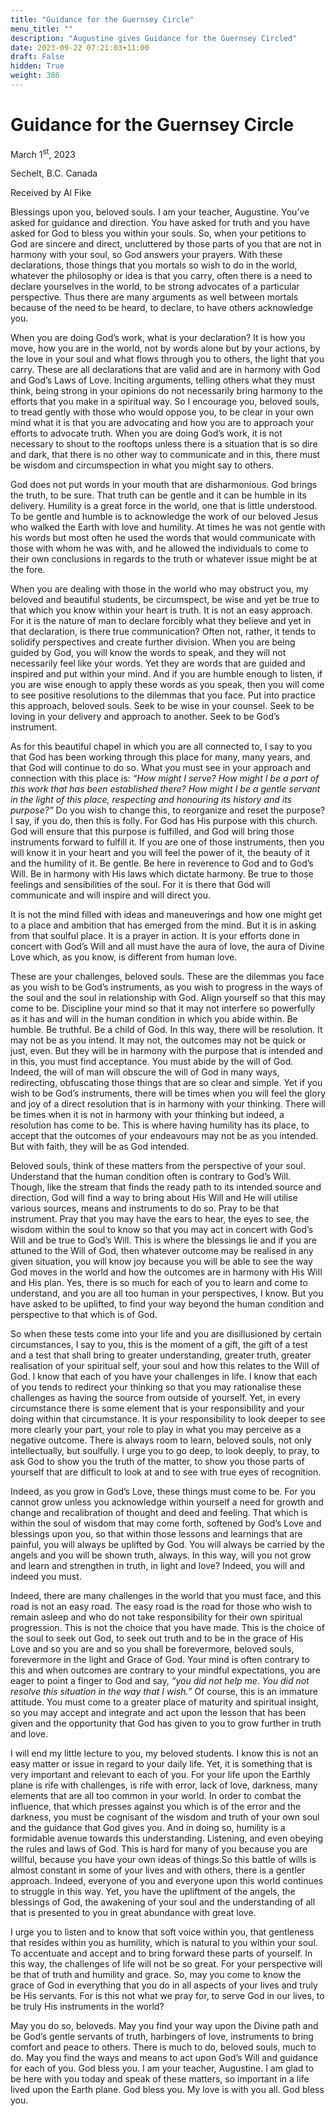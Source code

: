 ```yaml
---
title: "Guidance for the Guernsey Circle"
menu_title: ""
description: "Augustine gives Guidance for the Guernsey Circled"
date: 2023-09-22 07:21:03+11:00
draft: False
hidden: True
weight: 386
---
```

# Guidance for the Guernsey Circle  

March 1<sup>st</sup>, 2023

Sechelt, B.C. Canada

Received by Al Fike  



Blessings upon you, beloved souls. I am your teacher, Augustine. You’ve asked for guidance and direction. You have asked for truth and you have asked for God to bless you within your souls. So, when your petitions to God are sincere and direct, uncluttered by those parts of you that are not in harmony with your soul, so God answers your prayers. With these declarations, those things that you mortals so wish to do in the world, whatever the philosophy or idea is that you carry, often there is a need to declare yourselves in the world, to be strong advocates of a particular perspective. Thus there are many arguments as well between mortals because of the need to be heard, to declare, to have others acknowledge you.

When you are doing God’s work, what is your declaration? It is how you move, how you are in the world, not by words alone but by your actions, by the love in your soul and what flows through you to others, the light that you carry. These are all declarations that are valid and are in harmony with God and God’s Laws of Love. Inciting arguments, telling others what they must think, being strong in your opinions do not necessarily bring harmony to the efforts that you make in a spiritual way. So I encourage you, beloved souls, to tread gently with those who would oppose you, to be clear in your own mind what it is that you are advocating and how you are to approach your efforts to advocate truth. When you are doing God’s work, it is not necessary to shout to the rooftops unless there is a situation that is so dire and dark, that there is no other way to communicate and in this, there must be wisdom and circumspection in what you might say to others.

God does not put words in your mouth that are disharmonious. God brings the truth, to be sure. That truth can be gentle and it can be humble in its delivery. Humility is a great force in the world, one that is little understood. To be gentle and humble is to acknowledge the work of our beloved Jesus who walked the Earth with love and humility. At times he was not gentle with his words but most often he used the words that would communicate with those with whom he was with, and he allowed the individuals to come to their own conclusions in regards to the truth or whatever issue might be at the fore.

When you are dealing with those in the world who may obstruct you, my beloved and beautiful students, be circumspect, be wise and yet be true to that which you know within your heart is truth. It is not an easy approach. For it is the nature of man to declare forcibly what they believe and yet in that declaration, is there true communication?  Often not, rather, it tends to solidify perspectives and create further division. When you are being guided by God, you will know the words to speak, and they will not necessarily feel like your words. Yet they are words that are guided and inspired and put within your mind. And if you are humble enough to listen, if you are wise enough to apply these words as you speak, then you will come to see positive resolutions to the dilemmas that you face. Put into practice this approach, beloved souls. Seek to be wise in your counsel. Seek to be loving in your delivery and approach to another. Seek to be God’s instrument.
 
As for this beautiful chapel in which you are all connected to, I say to you that God has been working through this place for many, many years, and that God will continue to do so. What you must see in your approach and connection with this place is: *“How might I serve? How might I be a part of this work that has been established there? How might I be a gentle servant in the light of this place, respecting and honouring its history and its purpose?”* Do you wish to change this, to reorganize and reset the purpose? I say, if you do, then this is folly. For God has His purpose with this church. God will ensure that this purpose is fulfilled, and God will bring those instruments forward to fulfill it. If you are one of those instruments, then you will know it in your heart and you will feel the power of it, the beauty of it and the humility of it. Be gentle. Be here in reverence to God and to God’s Will. Be in harmony with His laws which dictate harmony. Be true to those feelings and sensibilities of the soul. For it is there that God will communicate and will inspire and will direct you.

It is not the mind filled with ideas and maneuverings and how one might get to a place and ambition that has emerged from the mind. But it is in asking from that soulful place. It is a prayer in action. It is your efforts done in concert with God’s Will and all must have the aura of love, the aura of Divine Love which, as you know, is different from human love. 

These are your challenges, beloved souls. These are the dilemmas you face as you wish to be God’s instruments, as you wish to progress in the ways of the soul and the soul in relationship with God. Align yourself so that this may come to be. Discipline your mind so that it may not interfere so powerfully as it has and will in the human condition in which you abide within. Be humble. Be truthful. Be a child of God. In this way, there will be resolution. It may not be as you intend. It may not, the outcomes may not be quick or just, even. But they will be in harmony with the purpose that is intended and in this, you must find acceptance. You must abide by the will of God. Indeed, the will of man will obscure the will of God in many ways, redirecting, obfuscating those things that are so clear and simple. Yet if you wish to be God’s instruments, there will be times when you will feel the glory and joy of a direct resolution that is in harmony with your thinking. There will be times when it is not in harmony with your thinking but indeed, a resolution has come to be. This is where having humility has its place, to accept that the outcomes of your endeavours may not be as you intended. But with faith, they will be as God intended. 

Beloved souls, think of these matters from the perspective of your soul. Understand that the human condition often is contrary to God’s Will. Though, like the stream that finds the ready path to its intended source and direction, God will find a way to bring about His Will and He will utilise various sources, means and instruments to do so. Pray to be that instrument. Pray that you may have the ears to hear, the eyes to see, the wisdom within the soul to know so that you may act in concert with God’s Will and be true to God’s Will. This is where the blessings lie and if you are attuned to the Will of God, then whatever outcome may be realised in any given situation, you will know joy because you will be able to see the way God moves in the world and how the outcomes are in harmony with His Will and His plan. Yes, there is so much for each of you to learn and come to understand, and you are all too human in your perspectives, I know. But you have asked to be uplifted, to find your way beyond the human condition and perspective to that which is of God.

So when these tests come into your life and you are disillusioned by certain circumstances, I say to you, this is the moment of a gift, the gift of a test and a test that shall bring to greater understanding, greater truth, greater realisation of your spiritual self, your soul and how this relates to the Will of God. I know that each of you have your challenges in life. I know that each of you tends to redirect your thinking so that you may rationalise these challenges as having the source from outside of yourself. Yet,  in every circumstance there is some element that is your responsibility and your doing within that circumstance. It is your responsibility to look deeper to see more clearly your part, your role to play in what you may perceive as a negative outcome. There is always room to learn, beloved souls, not only intellectually, but soulfully. I urge you to go deep, to look deeply, to pray, to ask God to show you the truth of the matter, to show you those parts of yourself that are difficult to look at and to see with true eyes of recognition. 

Indeed, as you grow in God’s Love, these things must come to be. For you cannot grow unless you acknowledge within yourself a need for growth and change and recalibration of thought and deed and feeling. That which is within the soul of wisdom that may come forth, softened by God’s Love and blessings upon you, so that within those  lessons and learnings that are painful, you will always be uplifted by God. You will always be carried by the angels and you will be shown truth, always. In this way, will you not grow and learn and strengthen in truth, in light and love? Indeed, you will and indeed you must. 

Indeed, there are many challenges in the world that you must face, and this road is not an easy road. The easy road is the road for those who wish to remain asleep and who do not take responsibility for their own spiritual progression. This is not the choice that you have made. This is the choice of the soul to seek out God, to seek out truth and to be in the grace of His Love and so you are and so you shall be forevermore, beloved souls, forevermore in the light and Grace of God. Your mind is often contrary to this and when outcomes are contrary to your mindful expectations, you are eager to point a finger to God and say, *“you did not help me. You did not resolve this situation in the way that I wish.”* Of course, this is an immature attitude. You must come to a greater place of maturity and spiritual insight, so you may accept and integrate and act upon the lesson that has been given and the opportunity that God has given to you to grow further in truth and love.

I will end my little lecture to you, my beloved students. I know this is not an easy matter or issue in regard to your daily life. Yet, it is something that is very important and relevant to each of you. For your life upon the Earthly plane is rife with challenges, is rife with error, lack of love, darkness, many elements that are all too common in your world. In order to combat the influence, that which presses against you which is of the error and the darkness, you must be cognisant of the wisdom and truth of your own soul and the guidance that God gives you. And in doing so, humility is a formidable avenue towards this understanding. Listening, and even obeying the rules and laws of God. This is hard for many of you because you are willful, because you have your own ideas of things.So this battle of wills is almost constant in some of your lives and with others, there is a gentler approach. Indeed, everyone of you and everyone upon this world continues to struggle in this way. Yet, you have the upliftment of the angels, the blessings of God, the awakening of your soul and the understanding of all that is presented to you in great abundance with great love. 

I urge you to listen and to know that soft voice within you, that gentleness that resides within you as humility, which is natural to you within your soul. To accentuate and accept and to bring forward these parts of yourself. In this way, the challenges of life will not be so great. For your perspective will be that of truth and humility and grace. So, may you come to know the grace of God in everything that you do in all aspects of your lives and truly be His servants. For is this not what we pray for, to serve God in our lives, to be truly His instruments in the world? 
 
May you do so, beloveds. May you find your way upon the Divine path and be God’s gentle servants of truth, harbingers of love, instruments to bring comfort and peace to others. There is much to do, beloved souls, much to do. May you find the ways and means to act upon God’s Will and guidance for each of you. God bless you. I am your teacher, Augustine. I am glad to be here with you today and speak of these matters, so important in a life lived upon the Earth plane. God bless you. My love is with you all. God bless you.